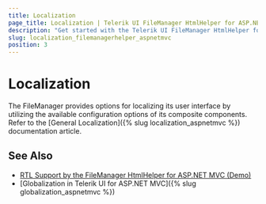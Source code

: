 ```yaml
---
title: Localization
page_title: Localization | Telerik UI FileManager HtmlHelper for ASP.NET MVC
description: "Get started with the Telerik UI FileManager HtmlHelper for ASP.NET MVC and translate its toolbar, menu, command, filter, header, and pager text messages for different culture locales."
slug: localization_filemanagerhelper_aspnetmvc
position: 3
---
```


# Localization

The FileManager provides options for localizing its user interface by utilizing the available configuration options of its composite components. Refer to the [General Localization]({% slug localization_aspnetmvc %}) documentation article.



## See Also

* [RTL Support by the FileManager HtmlHelper for ASP.NET MVC (Demo)](https://demos.telerik.com/aspnet-mvc/filemanager/right-to-left-support)
* [Globalization in Telerik UI for ASP.NET MVC]({% slug globalization_aspnetmvc %})
